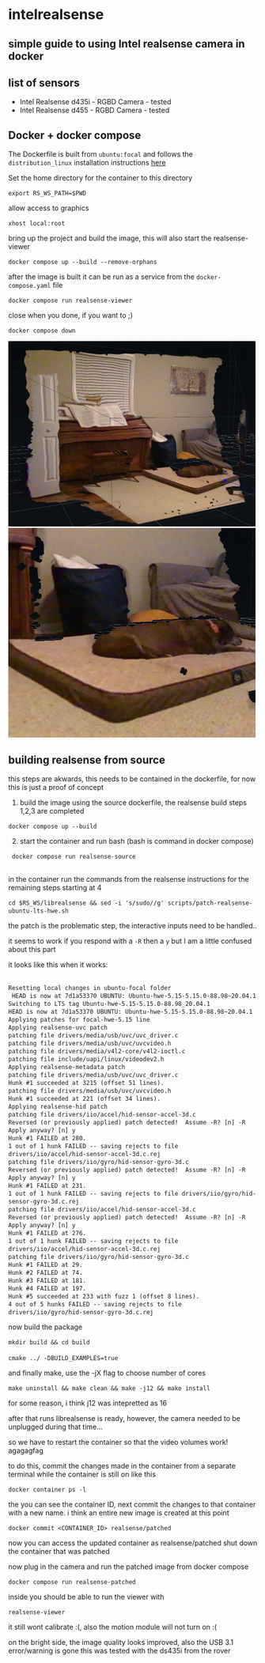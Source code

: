 # intelrealsense

## simple guide to using Intel realsense camera in docker

## list of sensors

- Intel Realsense d435i - RGBD Camera - tested
- Intel Realsense d455  - RGBD Camera - tested

## Docker + docker compose

The Dockerfile is built from `ubuntu:focal` and follows the `distribution_linux` installation instructions [here](https://github.com/IntelRealSense/librealsense/blob/master/doc/distribution_linux.md)

Set the home directory for the container to this directory 
```
export RS_WS_PATH=$PWD
```

allow access to graphics
```
xhost local:root
```

bring up the project and build the image, this will also start the realsense-viewer 
```
docker compose up --build --remove-orphans
```

after the image is built it can be run as a service from the `docker-compose.yaml` file
```
docker compose run realsense-viewer
```

close when you done, if you want to ;)
```
docker compose down
```

<img src="png_images/ds455-piano-01.png" alt="drawing" width="500"/> <img src="png_images/ds455-dog-01.png" alt="drawing" width="500"/>





## building realsense from source 
this steps are akwards, this needs to be contained in the dockerfile, for now this is just a proof of concept

  1) build the image using the source dockerfile, the realsense build steps 1,2,3 are completed
  ```
  docker compose up --build
  ```

  2) start the container and run bash (bash is command in docker compose)
 ```
  docker compose run realsense-source
  
  ```
   
in the container run the commands from the realsense instructions for the remaining steps starting at 4
  ```
  cd $RS_WS/librealsense && sed -i 's/sudo//g' scripts/patch-realsense-ubuntu-lts-hwe.sh

  ```

the patch is the problematic step, the interactive inputs need to be handled..

it seems to work if you respond with a `-R` then a `y` but I am a little confused about this part

it looks like this when it works:
```

Resetting local changes in ubuntu-focal folder
 HEAD is now at 7d1a53370 UBUNTU: Ubuntu-hwe-5.15-5.15.0-88.98~20.04.1
Switching to LTS tag Ubuntu-hwe-5.15-5.15.0-88.98_20.04.1
HEAD is now at 7d1a53370 UBUNTU: Ubuntu-hwe-5.15-5.15.0-88.98~20.04.1
Applying patches for focal-hwe-5.15 line
Applying realsense-uvc patch
patching file drivers/media/usb/uvc/uvc_driver.c
patching file drivers/media/usb/uvc/uvcvideo.h
patching file drivers/media/v4l2-core/v4l2-ioctl.c
patching file include/uapi/linux/videodev2.h
Applying realsense-metadata patch
patching file drivers/media/usb/uvc/uvc_driver.c
Hunk #1 succeeded at 3215 (offset 51 lines).
patching file drivers/media/usb/uvc/uvcvideo.h
Hunk #1 succeeded at 221 (offset 34 lines).
Applying realsense-hid patch
patching file drivers/iio/accel/hid-sensor-accel-3d.c
Reversed (or previously applied) patch detected!  Assume -R? [n] -R
Apply anyway? [n] y
Hunk #1 FAILED at 280.
1 out of 1 hunk FAILED -- saving rejects to file drivers/iio/accel/hid-sensor-accel-3d.c.rej
patching file drivers/iio/gyro/hid-sensor-gyro-3d.c
Reversed (or previously applied) patch detected!  Assume -R? [n] -R
Apply anyway? [n] y
Hunk #1 FAILED at 231.
1 out of 1 hunk FAILED -- saving rejects to file drivers/iio/gyro/hid-sensor-gyro-3d.c.rej
patching file drivers/iio/accel/hid-sensor-accel-3d.c
Reversed (or previously applied) patch detected!  Assume -R? [n] -R
Apply anyway? [n] y
Hunk #1 FAILED at 276.
1 out of 1 hunk FAILED -- saving rejects to file drivers/iio/accel/hid-sensor-accel-3d.c.rej
patching file drivers/iio/gyro/hid-sensor-gyro-3d.c
Hunk #1 FAILED at 29.
Hunk #2 FAILED at 74.
Hunk #3 FAILED at 181.
Hunk #4 FAILED at 197.
Hunk #5 succeeded at 233 with fuzz 1 (offset 8 lines).
4 out of 5 hunks FAILED -- saving rejects to file drivers/iio/gyro/hid-sensor-gyro-3d.c.rej
```

now build the package

```
mkdir build && cd build

cmake ../ -DBUILD_EXAMPLES=true

```

and finally make, use the -jX flag to choose number of cores
```
make uninstall && make clean && make -j12 && make install
```
for some reason, i think j12 was intepretted as 16


after that runs librealsense is ready, however, the camera needed to be unplugged during that time...

so we have to restart the container so that the video volumes work! agagagfag

to do this, commit the changes made in the container from a separate terminal while the container is still on like this


```
docker container ps -l
```
the you can see the container ID, next commit the changes to that container with a new name. 
i think an entire new image is created at this point

```
docker commit <CONTAINER_ID> realsense/patched
```

now you can access the updated container as realsense/patched
shut down the container that was patched

now plug in the camera and run the patched image from docker compose

```
docker compose run realsense-patched
```
inside you should be able to run the viewer with 

```
realsense-viewer
```

it still wont calibrate :(, also the motion module will not turn on :(

on the bright side, the image quality looks improved, also the USB 3.1 error/warning is gone
this was tested with the ds435i from the rover


























